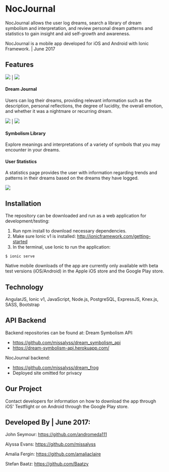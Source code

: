 NocJournal
=====================

NocJournal allows the user log dreams, search a library of dream symbolism and interpretation, and review personal dream patterns and statistics to gain insight and aid self-growth and awareness.

NocJournal is a mobile app developed for iOS and Android with Ionic Framework. | June 2017


## Features
<img src="docs/nocjournal-login.png"> | <img src="docs/nocjournal-menu.png">

#### Dream Journal
Users can log their dreams, providing relevant information such as the description, personal reflections, the degree of lucidity, the overall emotion, and whether it was a nightmare or recurring dream.

<img src="docs/nocjournal-list.png"> | <img src="docs/nocjournal-add.png">

#### Symbolism Library
Explore meanings and interpretations of a variety of symbols that you may encounter in your dreams.

#### User Statistics

A statistics page provides the user with information regarding trends and patterns in their dreams based on the dreams they have logged.

<img src="docs/nocjournal-stats.png">

## Installation
The repository can be downloaded and run as a web application for development/testing:

1. Run npm install to download necessary dependencies.
2. Make sure Ionic v1 is installed: http://ionicframework.com/getting-started
3. In the terminal, use Ionic to run the application:
```
$ ionic serve
```

Native mobile downloads of the app are currently only available with beta test versions (iOS/Android) in the Apple iOS store and the Google Play store.

## Technology
AngularJS, Ionic v1, JavaScript, Node.js, PostgreSQL, ExpressJS, Knex.js, SASS, Bootstrap

## API Backend

Backend repositories can be found at:
Dream Symbolism API:
- https://github.com/missalyss/dream_symbolism_api
- https://dream-symbolism-api.herokuapp.com/

NocJournal backend:
- https://github.com/missalyss/dream_frog
- Deployed site omitted for privacy

## Our Project

Contact developers for information on how to download the app through iOS' Testflight or on Android through the Google Play store.


## Developed By | June 2017:

John Seymour: https://github.com/andromeda111

Alyssa Evans: https://github.com/missalyss

Amalia Fergin: https://github.com/amaliaclaire

Stefan Baatz: https://github.com/Baatzy
